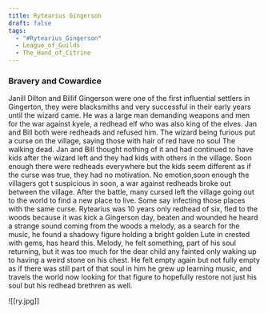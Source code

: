 ```yaml
---
title: Rytearius Gingerson
draft: false
tags:
  - "#Rytearius_Gingerson"
  - League_of_Guilds
  - The_Hand_of_Citrine
---
```


### Bravery and Cowardice

Janill Dilton and Billif Gingerson were one of the first influential settlers in Gingerton, they were blacksmiths and very successful in their early years until the wizard came. He was a large man demanding weapons and men for the war against kyele, a redhead elf who was also king of the elves. Jan and Bill both were redheads and refused him. The wizard being furious put a curse on the village, saying those with hair of red have no soul The walking dead. Jan and Bill thought nothing of it and had continued to have kids after the wizard left and they had kids with others in the village. Soon enough there were redheads everywhere but the kids seem different as if the curse was true, they had no motivation. No emotion,soon enough the villagers got t suspicious in soon, a war against redheads broke out between the village. After the battle, many cursed left the village going out to the world to find a new place to live. Some say infecting those places with the same curse. Rytearius was 10 years only redhead of six, fled to the woods because it was kick a Gingerson day, beaten and wounded he heard a strange sound coming from the woods a melody, as a search for the music, he found a shadowy figure holding a bright golden Lute in crested with gems, has heard this. Melody, he felt something, part of his soul returning, but it was too much for the dear child any fainted only waking up to having a weird stone on his chest. He felt empty again but not fully empty as if there was still part of that soul in him he grew up learning music, and travels the world now looking for that figure to hopefully restore not just his soul but his redhead brethren as well.

![[ry.jpg]]